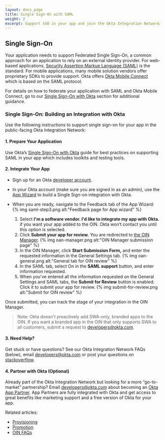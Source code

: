 ```yaml
---
layout: docs_page
title: Single Sign-On with SAML
weight: 2
excerpt: Support SSO in your app and join the Okta Integration Network.
---
```


## Single Sign-On

Your application needs to support Federated Single Sign-On, a common approach for an application to rely on an external identity provider. For web-based applications, [Security Assertion Markup Language (SAML)](https://en.wikipedia.org/wiki/Security_Assertion_Markup_Language) is the standard. For mobile applications, many mobile solution vendors offer proprietary SDKs to provide support. Okta offers [Okta Mobile Connect](/docs/guides/okta_mobile_connect) which is based on the SAML protocol.

For details on how to federate your application with SAML and Okta Mobile Connect, go to our [Single Sign-On with Okta](/docs/guides/saml_guidance) section for additional guidance.


### Single Sign-On: Building an Integration with Okta

Use the following instructions to support single sign-on for your app in the public-facing Okta Integration Network:

#### 1. Prepare Your Application

Use Okta’s [Single Sign-On with Okta](/docs/guides/saml_guidance) guide for best practices on supporting SAML in your app which includes toolkits and testing tools.

#### 2. Integrate Your App

* Sign up for an Okta [developer account](https://developer.okta.com/signup/).
* In your Okta account (make sure you are signed in as an admin), use the [App Wizard](https://help.okta.com/en/prod/Content/Topics/Apps/Apps_App_Integration_Wizard.htm) to build a Single Sign-on integration with Okta.
* When you are ready, navigate to the Feedback tab of the App Wizard:
    {% img saml-step3.png alt:"Feedback page for App wizard" %}

    1. Select **I'm a software vendor. I'd like to integrate my app with Okta.** if you want your app added to the OIN. Okta won’t contact you until this option is selected.
    2. Click **Submit your app for review.** You are redirected to [the OIN Manager](https://oinmanager.okta.com/).
        {% img oan-manager.png alt:"OIN Manager submission page" %}
    3. In the OIN Manager, click **Start Submission Form,** and enter the requested information in the General Settings tab.
        {% img oan-general.png alt:"General tab for OIN review" %}
    4. In the SAML tab, select On in the **SAML support** button, and enter information requested.
    5. When you've  entered all the information requested on the General Settings and SAML tabs, the **Submit for Review** button is enabled. Click it to submit your app for review.
        {% img submit-for-review.png alt:"Submit for OIN review" %}

Once submitted, you can track the stage of your integration in the OIN Manager.

>Note: Okta doesn't proactively add SWA-only, branded apps to the OIN. If you want a branded app in the OIN that only supports SWA to all customers, submit a request to <developers@okta.com>.

#### 3. Need Help?

Get stuck or have questions? See our Okta Integration Network FAQs (below), email <developers@okta.com> or post your questions on [stackoverflow](https://stackoverflow.com).

#### 4. Partner with Okta (Optional)

Already part of the Okta Integration Network but looking for a more “go-to-market” partnership? Email <developers@okta.com> about becoming an [Okta App Partner](https://www.okta.com/partners/). App Partners are fully integrated with Okta and get access to great benefits like marketing support and a free version of Okta for your app.

Related articles:

* [Provisioning](/use_cases/integrate_with_okta/provisioning)
* [Promotion](/use_cases/integrate_with_okta/promotion)
* [OIN FAQs](/use_cases/integrate_with_okta/oan-faqs)